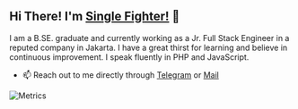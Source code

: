 ## Hi There! I'm [Single Fighter!](https://id.linkedin.com/in/verdipratama) :wave:
I am a B.SE. graduate and currently working as a Jr. Full Stack Engineer in a reputed company in Jakarta. I have a great thirst for learning and believe in continuous improvement. I speak fluently in PHP and JavaScript.

* :mailbox: Reach out to me directly through [Telegram](https://t.me/verdipratama) or [Mail](mailto:verdipratama@yahoo.com)

![Metrics](https://metrics.lecoq.io/verdipratama?template=classic&base.header=0&base.activity=0&base.community=0&base.repositories=0&base.metadata=0&pagespeed=1&pagespeed.url=https%3A%2F%2Fblog.verside.com&pagespeed.detailed=undefined&pagespeed.screenshot=false&config.timezone=Asia%2FJakarta&config.animated=true)
